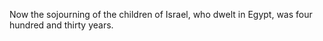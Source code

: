 Now the sojourning of the children of Israel, who dwelt in Egypt, was four hundred and thirty years.
